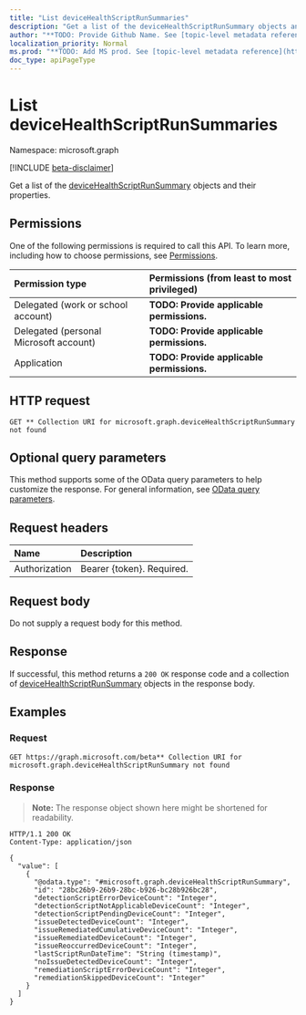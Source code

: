 ```yaml
---
title: "List deviceHealthScriptRunSummaries"
description: "Get a list of the deviceHealthScriptRunSummary objects and their properties."
author: "**TODO: Provide Github Name. See [topic-level metadata reference](https://msgo.azurewebsites.net/add/document/guidelines/metadata.html#topic-level-metadata)**"
localization_priority: Normal
ms.prod: "**TODO: Add MS prod. See [topic-level metadata reference](https://msgo.azurewebsites.net/add/document/guidelines/metadata.html#topic-level-metadata)**"
doc_type: apiPageType
---
```


# List deviceHealthScriptRunSummaries
Namespace: microsoft.graph

[!INCLUDE [beta-disclaimer](../../includes/beta-disclaimer.md)]

Get a list of the [deviceHealthScriptRunSummary](../resources/devicehealthscriptrunsummary.md) objects and their properties.

## Permissions
One of the following permissions is required to call this API. To learn more, including how to choose permissions, see [Permissions](/graph/permissions-reference).

|Permission type|Permissions (from least to most privileged)|
|:---|:---|
|Delegated (work or school account)|**TODO: Provide applicable permissions.**|
|Delegated (personal Microsoft account)|**TODO: Provide applicable permissions.**|
|Application|**TODO: Provide applicable permissions.**|

## HTTP request

<!-- {
  "blockType": "ignored"
}
-->
``` http
GET ** Collection URI for microsoft.graph.deviceHealthScriptRunSummary not found
```

## Optional query parameters
This method supports some of the OData query parameters to help customize the response. For general information, see [OData query parameters](/graph/query-parameters).

## Request headers
|Name|Description|
|:---|:---|
|Authorization|Bearer {token}. Required.|

## Request body
Do not supply a request body for this method.

## Response

If successful, this method returns a `200 OK` response code and a collection of [deviceHealthScriptRunSummary](../resources/devicehealthscriptrunsummary.md) objects in the response body.

## Examples

### Request
<!-- {
  "blockType": "request",
  "name": "list_devicehealthscriptrunsummary"
}
-->
``` http
GET https://graph.microsoft.com/beta** Collection URI for microsoft.graph.deviceHealthScriptRunSummary not found
```


### Response
>**Note:** The response object shown here might be shortened for readability.
<!-- {
  "blockType": "response",
  "truncated": true,
  "@odata.type": "Collection(microsoft.graph.deviceHealthScriptRunSummary)"
}
-->
``` http
HTTP/1.1 200 OK
Content-Type: application/json

{
  "value": [
    {
      "@odata.type": "#microsoft.graph.deviceHealthScriptRunSummary",
      "id": "28bc26b9-26b9-28bc-b926-bc28b926bc28",
      "detectionScriptErrorDeviceCount": "Integer",
      "detectionScriptNotApplicableDeviceCount": "Integer",
      "detectionScriptPendingDeviceCount": "Integer",
      "issueDetectedDeviceCount": "Integer",
      "issueRemediatedCumulativeDeviceCount": "Integer",
      "issueRemediatedDeviceCount": "Integer",
      "issueReoccurredDeviceCount": "Integer",
      "lastScriptRunDateTime": "String (timestamp)",
      "noIssueDetectedDeviceCount": "Integer",
      "remediationScriptErrorDeviceCount": "Integer",
      "remediationSkippedDeviceCount": "Integer"
    }
  ]
}
```

